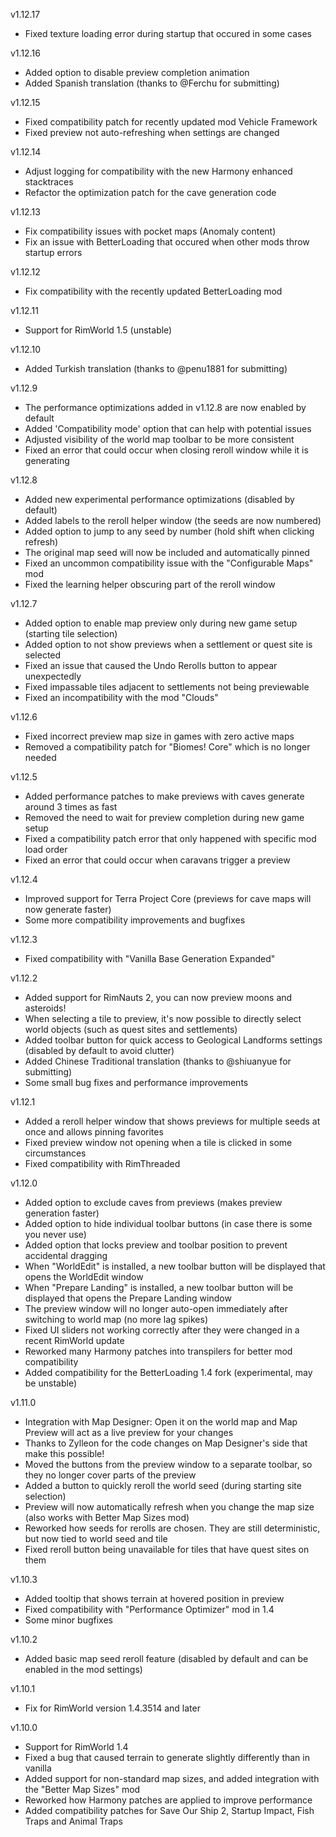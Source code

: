 
v1.12.17

- Fixed texture loading error during startup that occured in some cases

v1.12.16

- Added option to disable preview completion animation
- Added Spanish translation (thanks to @Ferchu for submitting)

v1.12.15

- Fixed compatibility patch for recently updated mod Vehicle Framework
- Fixed preview not auto-refreshing when settings are changed

v1.12.14

- Adjust logging for compatibility with the new Harmony enhanced stacktraces
- Refactor the optimization patch for the cave generation code

v1.12.13

- Fix compatibility issues with pocket maps (Anomaly content)
- Fix an issue with BetterLoading that occured when other mods throw startup errors

v1.12.12

- Fix compatibility with the recently updated BetterLoading mod

v1.12.11

- Support for RimWorld 1.5 (unstable)

v1.12.10

- Added Turkish translation (thanks to @penu1881 for submitting)

v1.12.9

- The performance optimizations added in v1.12.8 are now enabled by default
- Added 'Compatibility mode' option that can help with potential issues
- Adjusted visibility of the world map toolbar to be more consistent
- Fixed an error that could occur when closing reroll window while it is generating

v1.12.8

- Added new experimental performance optimizations (disabled by default)
- Added labels to the reroll helper window (the seeds are now numbered)
- Added option to jump to any seed by number (hold shift when clicking refresh)
- The original map seed will now be included and automatically pinned
- Fixed an uncommon compatibility issue with the "Configurable Maps" mod
- Fixed the learning helper obscuring part of the reroll window

v1.12.7

- Added option to enable map preview only during new game setup (starting tile selection)
- Added option to not show previews when a settlement or quest site is selected
- Fixed an issue that caused the Undo Rerolls button to appear unexpectedly
- Fixed impassable tiles adjacent to settlements not being previewable
- Fixed an incompatibility with the mod "Clouds"

v1.12.6

- Fixed incorrect preview map size in games with zero active maps
- Removed a compatibility patch for "Biomes! Core" which is no longer needed

v1.12.5

- Added performance patches to make previews with caves generate around 3 times as fast
- Removed the need to wait for preview completion during new game setup
- Fixed a compatibility patch error that only happened with specific mod load order
- Fixed an error that could occur when caravans trigger a preview

v1.12.4

- Improved support for Terra Project Core (previews for cave maps will now generate faster)
- Some more compatibility improvements and bugfixes

v1.12.3

- Fixed compatibility with "Vanilla Base Generation Expanded"

v1.12.2

- Added support for RimNauts 2, you can now preview moons and asteroids!
- When selecting a tile to preview, it's now possible to directly select world objects (such as quest sites and settlements)
- Added toolbar button for quick access to Geological Landforms settings (disabled by default to avoid clutter)
- Added Chinese Traditional translation (thanks to @shiuanyue for submitting)
- Some small bug fixes and performance improvements

v1.12.1

- Added a reroll helper window that shows previews for multiple seeds at once and allows pinning favorites
- Fixed preview window not opening when a tile is clicked in some circumstances
- Fixed compatibility with RimThreaded

v1.12.0

- Added option to exclude caves from previews (makes preview generation faster)
- Added option to hide individual toolbar buttons (in case there is some you never use)
- Added option that locks preview and toolbar position to prevent accidental dragging
- When "WorldEdit" is installed, a new toolbar button will be displayed that opens the WorldEdit window
- When "Prepare Landing" is installed, a new toolbar button will be displayed that opens the Prepare Landing window
- The preview window will no longer auto-open immediately after switching to world map (no more lag spikes)
- Fixed UI sliders not working correctly after they were changed in a recent RimWorld update
- Reworked many Harmony patches into transpilers for better mod compatibility
- Added compatibility for the BetterLoading 1.4 fork (experimental, may be unstable)

v1.11.0

- Integration with Map Designer: Open it on the world map and Map Preview will act as a live preview for your changes
- Thanks to Zylleon for the code changes on Map Designer's side that make this possible!
- Moved the buttons from the preview window to a separate toolbar, so they no longer cover parts of the preview
- Added a button to quickly reroll the world seed (during starting site selection)
- Preview will now automatically refresh when you change the map size (also works with Better Map Sizes mod)
- Reworked how seeds for rerolls are chosen. They are still deterministic, but now tied to world seed and tile
- Fixed reroll button being unavailable for tiles that have quest sites on them

v1.10.3

- Added tooltip that shows terrain at hovered position in preview
- Fixed compatibility with "Performance Optimizer" mod in 1.4
- Some minor bugfixes

v1.10.2

- Added basic map seed reroll feature (disabled by default and can be enabled in the mod settings)

v1.10.1

- Fix for RimWorld version 1.4.3514 and later

v1.10.0

- Support for RimWorld 1.4
- Fixed a bug that caused terrain to generate slightly differently than in vanilla
- Added support for non-standard map sizes, and added integration with the "Better Map Sizes" mod
- Reworked how Harmony patches are applied to improve performance
- Added compatibility patches for Save Our Ship 2, Startup Impact, Fish Traps and Animal Traps
